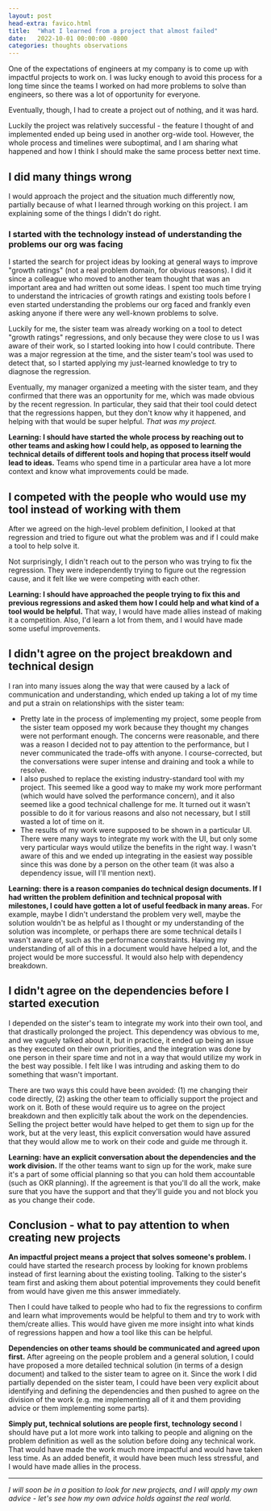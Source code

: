 ```yaml
---
layout: post
head-extra: favico.html
title:  "What I learned from a project that almost failed"
date:   2022-10-01 00:00:00 -0800
categories: thoughts observations
---
```



One of the expectations of engineers at my company is to come up with impactful projects to work on. 
I was lucky enough to avoid this process for a long time since the teams I worked on had more problems to solve than engineers, so there was a lot of opportunity for everyone.

Eventually, though, I had to create a project out of nothing, and it was hard. 

Luckily the project was relatively successful - the feature I thought of and implemented ended up being used in another org-wide tool. However, the whole process and timelines were suboptimal, and I am sharing what happened and how I think I should make the same process better next time.

## I did many things wrong

I would approach the project and the situation much differently now, partially because of what I learned through working on this project. I am explaining some of the things I didn't do right.

### I started with the technology instead of understanding the problems our org was facing

I started the search for project ideas by looking at general ways to improve "growth ratings" (not a real problem domain, for obvious reasons). I did it since a colleague who moved to another team thought that was an important area and had written out some ideas. I spent too much time trying to understand the intricacies of growth ratings and existing tools before I even started understanding the problems our org faced and frankly even asking anyone if there were any well-known problems to solve. 

Luckily for me, the sister team was already working on a tool to detect "growth ratings" regressions, and only because they were close to us I was aware of their work, so I started looking into how I could contribute. There was a major regression at the time, and the sister team's tool was used to detect that, so I started applying my just-learned knowledge to try to diagnose the regression.


Eventually, my manager organized a meeting with the sister team, and they confirmed that there was an opportunity for me, which was made obvious by the recent regression. In particular, they said that their tool could detect that the regressions happen, but they don't know why it happened, and helping with that would be super helpful. *That was my project.*

**Learning: I should have started the whole process by reaching out to other teams and asking how I could help, as opposed to learning the technical details of different tools and hoping that process itself would lead to ideas.** Teams who spend time in a particular area have a lot more context and know what improvements could be made.

## I competed with the people who would use my tool instead of working with them

After we agreed on the high-level problem definition, I looked at that regression and tried to figure out what the problem was and if I could make a tool to help solve it.

Not surprisingly, I didn't reach out to the person who was trying to fix the regression. They were independently trying to figure out the regression cause, and it felt like we were competing with each other. 

**Learning: I should have approached the people trying to fix this and previous regressions and asked them how I could help and what kind of a tool would be helpful.** That way, I would have made allies instead of making it a competition. Also, I'd learn a lot from them, and I would have made some useful improvements.

## I didn't agree on the project breakdown and technical design

I ran into many issues along the way that were caused by a lack of communication and understanding, which ended up taking a lot of my time and put a strain on relationships with the sister team:
- Pretty late in the process of implementing my project, some people from the sister team opposed my work because they thought my changes were not performant enough. The concerns were reasonable, and there was a reason I decided not to pay attention to the performance, but I never communicated the trade-offs with anyone. I course-corrected, but the conversations were super intense and draining and took a while to resolve.
- I also pushed to replace the existing industry-standard tool with my project. This seemed like a good way to make my work more performant (which would have solved the performance concern), and it also seemed like a good technical challenge for me. It turned out it wasn't possible to do it for various reasons and also not necessary, but I still wasted a lot of time on it. 
- The results of my work were supposed to be shown in a particular UI. There were many ways to integrate my work with the UI, but only some very particular ways would utilize the benefits in the right way. I wasn't aware of this and we ended up integrating in the easiest way possible since this was done by a person on the other team (it was also a dependency issue, will I'll mention next).

**Learning: there is a reason companies do technical design documents. If I had written the problem definition and technical proposal with milestones, I could have gotten a lot of useful feedback in many areas.** For example, maybe I didn't understand the problem very well, maybe the solution wouldn't be as helpful as I thought or my understanding of the solution was incomplete, or perhaps there are some technical details I wasn't aware of, such as the performance constraints. Having my understanding of all of this in a document would have helped a lot, and the project would be more successful. It would also help with dependency breakdown.

## I didn't agree on the dependencies before I started execution

I depended on the sister's team to integrate my work into their own tool, and that drastically prolonged the project. This dependency was obvious to me, and we vaguely talked about it, but in practice, it ended up being an issue as they executed on their own priorities, and the integration was done by one person in their spare time and not in a way that would utilize my work in the best way possible. I felt like I was intruding and asking them to do something that wasn't important.

There are two ways this could have been avoided: (1) me changing their code directly, (2) asking the other team to officially support the project and work on it. Both of these would require us to agree on the project breakdown and then explicitly talk about the work on the dependencies. Selling the project better would have helped to get them to sign up for the work, but at the very least, this explicit conversation would have assured that they would allow me to work on their code and guide me through it.

**Learning: have an explicit conversation about the dependencies and the work division.** If the other teams want to sign up for the work, make sure it's a part of some official planning so that you can hold them accountable (such as OKR planning). If the agreement is that you'll do all the work, make sure that you have the support and that they'll guide you and not block you as you change their code.


## Conclusion - what to pay attention to when creating new projects

**An impactful project means a project that solves someone's problem.** I could have started the research process by looking for known problems instead of first learning about the existing tooling. Talking to the sister's team first and asking them about potential improvements they could benefit from would have given me this answer immediately. 

Then I could have talked to people who had to fix the regressions to confirm and learn what improvements would be helpful to them and try to work with them/create allies. This would have given me more insight into what kinds of regressions happen and how a tool like this can be helpful.

**Dependencies on other teams should be communicated and agreed upon first.** After agreeing on the people problem and a general solution, I could have proposed a more detailed technical solution (in terms of a design document) and talked to the sister team to agree on it. Since the work I did partially depended on the sister team, I could have been very explicit about identifying and defining the dependencies and then pushed to agree on the division of the work (e.g. me implementing all of it and them providing advice or them implementing some parts).

**Simply put, technical solutions are people first, technology second** I should have put a lot more work into talking to people and aligning on the problem definition as well as the solution before doing any technical work. That would have made the work much more impactful and would have taken less time. As an added benefit, it would have been much less stressful, and I would have made allies in the process.

----

*I will soon be in a position to look for new projects, and I will apply my own advice - let's see how my own advice holds against the real world.*

